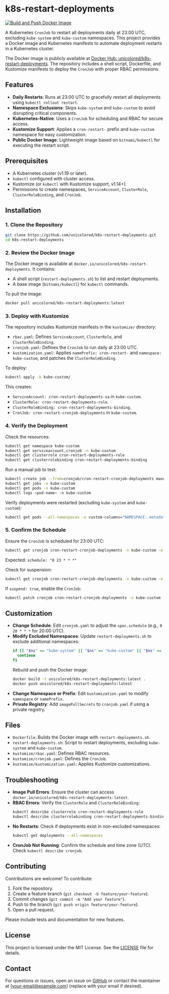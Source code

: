 # k8s-restart-deployments

[![Build and Push Docker Image](https://github.com/unicolored/k8s-restart-deployments/actions/workflows/build-push.yaml/badge.svg)](https://github.com/unicolored/k8s-restart-deployments/actions/workflows/build-push.yaml)

A Kubernetes `CronJob` to restart all deployments daily at 23:00 UTC, excluding `kube-system` and `kube-custom` namespaces. This project provides a Docker image and Kubernetes manifests to automate deployment restarts in a Kubernetes cluster.

The Docker image is publicly available at [Docker Hub: unicolored/k8s-restart-deployments](https://hub.docker.com/r/unicolored/k8s-restart-deployments). The repository includes a shell script, Dockerfile, and Kustomize manifests to deploy the `CronJob` with proper RBAC permissions.

## Features

- **Daily Restarts**: Runs at 23:00 UTC to gracefully restart all deployments using `kubectl rollout restart`.
- **Namespace Exclusions**: Skips `kube-system` and `kube-custom` to avoid disrupting critical components.
- **Kubernetes-Native**: Uses a `CronJob` for scheduling and RBAC for secure access.
- **Kustomize Support**: Applies a `cron-restart-` prefix and `kube-custom` namespace for easy customization.
- **Public Docker Image**: Lightweight image based on `bitnami/kubectl` for executing the restart script.

## Prerequisites

- A Kubernetes cluster (v1.19 or later).
- `kubectl` configured with cluster access.
- Kustomize (or `kubectl` with Kustomize support, v1.14+).
- Permissions to create namespaces, `ServiceAccount`, `ClusterRole`, `ClusterRoleBinding`, and `CronJob`.

## Installation

### 1. Clone the Repository

```bash
git clone https://github.com/unicolored/k8s-restart-deployments.git
cd k8s-restart-deployments
```

### 2. Review the Docker Image

The Docker image is available at `docker.io/unicolored/k8s-restart-deployments`. It contains:

- A shell script (`restart-deployments.sh`) to list and restart deployments.
- A base image (`bitnami/kubectl`) for `kubectl` commands.

To pull the image:

```bash
docker pull unicolored/k8s-restart-deployments:latest
```

### 3. Deploy with Kustomize

The repository includes Kustomize manifests in the `kustomize/` directory:

- `rbac.yaml`: Defines `ServiceAccount`, `ClusterRole`, and `ClusterRoleBinding`.
- `cronjob.yaml`: Defines the `CronJob` to run daily at 23:00 UTC.
- `kustomization.yaml`: Applies `namePrefix: cron-restart-` and `namespace: kube-custom`, and patches the `ClusterRoleBinding`.

To deploy:

```bash
kubectl apply -k kube-custom/
```

This creates:

- `ServiceAccount: cron-restart-deployments-sa` in `kube-custom`.
- `ClusterRole: cron-restart-deployments-role`.
- `ClusterRoleBinding: cron-restart-deployments-binding`.
- `CronJob: cron-restart-cronjob-deployments` in `kube-custom`.

### 4. Verify the Deployment

Check the resources:

```bash
kubectl get namespace kube-custom
kubectl get serviceaccount,cronjob -n kube-custom
kubectl get clusterrole cron-restart-deployments-role
kubectl get clusterrolebinding cron-restart-deployments-binding
```

Run a manual job to test:

```bash
kubectl create job --from=cronjob/cron-restart-cronjob-deployments manual-test-job -n kube-custom
kubectl get jobs -n kube-custom
kubectl get pods -n kube-custom
kubectl logs <pod-name> -n kube-custom
```

Verify deployments were restarted (excluding `kube-system` and `kube-custom`):

```bash
kubectl get pods --all-namespaces -o custom-columns="NAMESPACE:.metadata.namespace,NAME:.metadata.name,CREATION:.metadata.creationTimestamp"
```

### 5. Confirm the Schedule

Ensure the `CronJob` is scheduled for 23:00 UTC:

```bash
kubectl get cronjob cron-restart-cronjob-deployments -n kube-custom -o yaml | grep schedule
```

Expected: `schedule: "0 23 * * *"`

Check for suspension:

```bash
kubectl get cronjob cron-restart-cronjob-deployments -n kube-custom -o yaml | grep suspend
```

If `suspend: true`, enable the `CronJob`:

```bash
kubectl patch cronjob cron-restart-cronjob-deployments -n kube-custom -p '{"spec":{"suspend":false}}'
```

## Customization

- **Change Schedule**: Edit `cronjob.yaml` to adjust the `spec.schedule` (e.g., `0 20 * * *` for 20:00 UTC).
- **Modify Excluded Namespaces**: Update `restart-deployments.sh` to exclude additional namespaces:
  ```bash
  if [[ "$ns" == "kube-system" || "$ns" == "kube-custom" || "$ns" == "other-namespace" ]]; then
    continue
  fi
  ```
  Rebuild and push the Docker image:
  ```bash
  docker build -t unicolored/k8s-restart-deployments:latest .
  docker push unicolored/k8s-restart-deployments:latest
  ```
- **Change Namespace or Prefix**: Edit `kustomization.yaml` to modify `namespace` or `namePrefix`.
- **Private Registry**: Add `imagePullSecrets` to `cronjob.yaml` if using a private registry.

## Files

- `Dockerfile`: Builds the Docker image with `restart-deployments.sh`.
- `restart-deployments.sh`: Script to restart deployments, excluding `kube-system` and `kube-custom`.
- `kustomize/rbac.yaml`: Defines RBAC resources.
- `kustomize/cronjob.yaml`: Defines the `CronJob`.
- `kustomize/kustomization.yaml`: Applies Kustomize customizations.

## Troubleshooting

- **Image Pull Errors**: Ensure the cluster can access `docker.io/unicolored/k8s-restart-deployments:latest`.
- **RBAC Errors**: Verify the `ClusterRole` and `ClusterRoleBinding`:
  ```bash
  kubectl describe clusterrole cron-restart-deployments-role
  kubectl describe clusterrolebinding cron-restart-deployments-binding
  ```
- **No Restarts**: Check if deployments exist in non-excluded namespaces:
  ```bash
  kubectl get deployments --all-namespaces
  ```
- **CronJob Not Running**: Confirm the schedule and time zone (UTC). Check `kubectl describe cronjob`.

## Contributing

Contributions are welcome! To contribute:

1. Fork the repository.
2. Create a feature branch (`git checkout -b feature/your-feature`).
3. Commit changes (`git commit -m "Add your feature"`).
4. Push to the branch (`git push origin feature/your-feature`).
5. Open a pull request.

Please include tests and documentation for new features.

## License

This project is licensed under the MIT License. See the [LICENSE](LICENSE) file for details.

## Contact

For questions or issues, open an issue on [GitHub](https://github.com/unicolored/k8s-restart-deployments/issues) or contact the maintainer at [your-email@example.com] (replace with your email if desired).
